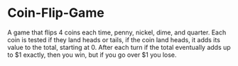 # Coin-Flip-Game

A game that flips 4 coins each time, penny, nickel, dime, and quarter.
Each coin is tested if they land heads or tails, if the coin land heads, it adds its value to the total, starting at 0.
After each turn if the total eventually adds up to $1 exactly, then you win, but if you go over $1 you lose.
